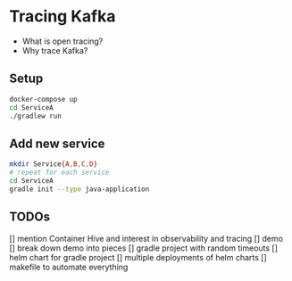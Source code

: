 # Tracing Kafka

- What is open tracing?
- Why trace Kafka?

## Setup

```sh
docker-compose up
cd ServiceA
./gradlew run
```

## Add new service

```sh
mkdir Service{A,B,C,D}
# repeat for each service
cd ServiceA
gradle init --type java-application
```

## TODOs

[] mention Container Hive and interest in observability and tracing
[] demo
[] break down demo into pieces
[] gradle project with random timeouts
[] helm chart for gradle project
[] multiple deployments of helm charts
[] makefile to automate everything
